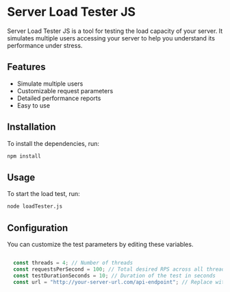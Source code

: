 # Server Load Tester JS

Server Load Tester JS is a tool for testing the load capacity of your server. It simulates multiple users accessing your server to help you understand its performance under stress.

## Features

- Simulate multiple users
- Customizable request parameters
- Detailed performance reports
- Easy to use

## Installation

To install the dependencies, run:

```bash
npm install
```

## Usage

To start the load test, run:

```bash
node loadTester.js
```
## Configuration

You can customize the test parameters by editing these variables.

```javascript

  const threads = 4; // Number of threads
  const requestsPerSecond = 100; // Total desired RPS across all threads
  const testDurationSeconds = 10; // Duration of the test in seconds
  const url = "http://your-server-url.com/api-endpoint"; // Replace with your server's endpoint

```
